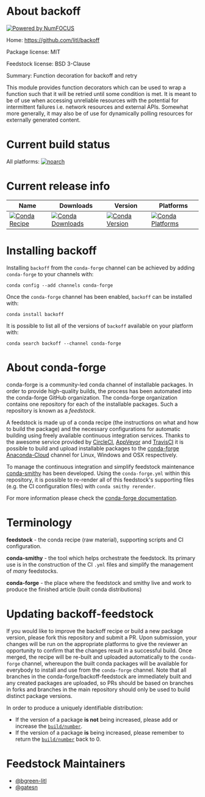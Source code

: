 About backoff
=============

[![Powered by NumFOCUS](https://img.shields.io/badge/powered%20by-NumFOCUS-orange.svg?style=flat&colorA=E1523D&colorB=007D8A)](http://numfocus.org)

Home: https://github.com/litl/backoff

Package license: MIT

Feedstock license: BSD 3-Clause

Summary: Function decoration for backoff and retry

This module provides function decorators which can be used to wrap a function such that it will be retried until
some condition is met. It is meant to be of use when accessing unreliable resources with the potential for
intermittent failures i.e. network resources and external APIs. Somewhat more generally, it may also be of use for
dynamically polling resources for externally generated content.


Current build status
====================

All platforms:
[![noarch](https://img.shields.io/circleci/project/github/conda-forge/backoff-feedstock/master.svg?label=noarch)](https://circleci.com/gh/conda-forge/backoff-feedstock)

Current release info
====================

| Name | Downloads | Version | Platforms |
| --- | --- | --- | --- |
| [![Conda Recipe](https://img.shields.io/badge/recipe-backoff-green.svg)](https://anaconda.org/conda-forge/backoff) | [![Conda Downloads](https://img.shields.io/conda/dn/conda-forge/backoff.svg)](https://anaconda.org/conda-forge/backoff) | [![Conda Version](https://img.shields.io/conda/vn/conda-forge/backoff.svg)](https://anaconda.org/conda-forge/backoff) | [![Conda Platforms](https://img.shields.io/conda/pn/conda-forge/backoff.svg)](https://anaconda.org/conda-forge/backoff) |

Installing backoff
==================

Installing `backoff` from the `conda-forge` channel can be achieved by adding `conda-forge` to your channels with:

```
conda config --add channels conda-forge
```

Once the `conda-forge` channel has been enabled, `backoff` can be installed with:

```
conda install backoff
```

It is possible to list all of the versions of `backoff` available on your platform with:

```
conda search backoff --channel conda-forge
```


About conda-forge
=================

conda-forge is a community-led conda channel of installable packages.
In order to provide high-quality builds, the process has been automated into the
conda-forge GitHub organization. The conda-forge organization contains one repository
for each of the installable packages. Such a repository is known as a *feedstock*.

A feedstock is made up of a conda recipe (the instructions on what and how to build
the package) and the necessary configurations for automatic building using freely
available continuous integration services. Thanks to the awesome service provided by
[CircleCI](https://circleci.com/), [AppVeyor](https://www.appveyor.com/)
and [TravisCI](https://travis-ci.org/) it is possible to build and upload installable
packages to the [conda-forge](https://anaconda.org/conda-forge)
[Anaconda-Cloud](https://anaconda.org/) channel for Linux, Windows and OSX respectively.

To manage the continuous integration and simplify feedstock maintenance
[conda-smithy](https://github.com/conda-forge/conda-smithy) has been developed.
Using the ``conda-forge.yml`` within this repository, it is possible to re-render all of
this feedstock's supporting files (e.g. the CI configuration files) with ``conda smithy rerender``.

For more information please check the [conda-forge documentation](https://conda-forge.org/docs/).

Terminology
===========

**feedstock** - the conda recipe (raw material), supporting scripts and CI configuration.

**conda-smithy** - the tool which helps orchestrate the feedstock.
                   Its primary use is in the construction of the CI ``.yml`` files
                   and simplify the management of *many* feedstocks.

**conda-forge** - the place where the feedstock and smithy live and work to
                  produce the finished article (built conda distributions)


Updating backoff-feedstock
==========================

If you would like to improve the backoff recipe or build a new
package version, please fork this repository and submit a PR. Upon submission,
your changes will be run on the appropriate platforms to give the reviewer an
opportunity to confirm that the changes result in a successful build. Once
merged, the recipe will be re-built and uploaded automatically to the
`conda-forge` channel, whereupon the built conda packages will be available for
everybody to install and use from the `conda-forge` channel.
Note that all branches in the conda-forge/backoff-feedstock are
immediately built and any created packages are uploaded, so PRs should be based
on branches in forks and branches in the main repository should only be used to
build distinct package versions.

In order to produce a uniquely identifiable distribution:
 * If the version of a package **is not** being increased, please add or increase
   the [``build/number``](https://conda.io/docs/user-guide/tasks/build-packages/define-metadata.html#build-number-and-string).
 * If the version of a package **is** being increased, please remember to return
   the [``build/number``](https://conda.io/docs/user-guide/tasks/build-packages/define-metadata.html#build-number-and-string)
   back to 0.

Feedstock Maintainers
=====================

* [@bgreen-litl](https://github.com/bgreen-litl/)
* [@gatesn](https://github.com/gatesn/)

